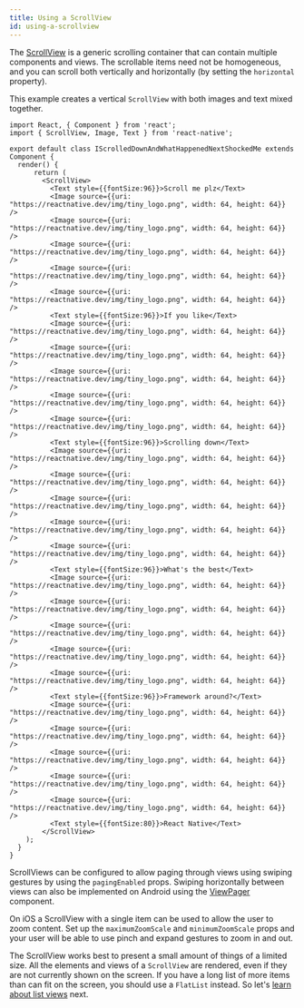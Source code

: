 ```yaml
---
title: Using a ScrollView
id: using-a-scrollview
---
```


The [ScrollView](scrollview.md) is a generic scrolling container that can contain multiple components and views. The scrollable items need not be homogeneous, and you can scroll both vertically and horizontally (by setting the `horizontal` property).

This example creates a vertical `ScrollView` with both images and text mixed together.

```SnackPlayer name=Using%20ScrollView
import React, { Component } from 'react';
import { ScrollView, Image, Text } from 'react-native';

export default class IScrolledDownAndWhatHappenedNextShockedMe extends Component {
  render() {
      return (
        <ScrollView>
          <Text style={{fontSize:96}}>Scroll me plz</Text>
          <Image source={{uri: "https://reactnative.dev/img/tiny_logo.png", width: 64, height: 64}} />
          <Image source={{uri: "https://reactnative.dev/img/tiny_logo.png", width: 64, height: 64}} />
          <Image source={{uri: "https://reactnative.dev/img/tiny_logo.png", width: 64, height: 64}} />
          <Image source={{uri: "https://reactnative.dev/img/tiny_logo.png", width: 64, height: 64}} />
          <Image source={{uri: "https://reactnative.dev/img/tiny_logo.png", width: 64, height: 64}} />
          <Text style={{fontSize:96}}>If you like</Text>
          <Image source={{uri: "https://reactnative.dev/img/tiny_logo.png", width: 64, height: 64}} />
          <Image source={{uri: "https://reactnative.dev/img/tiny_logo.png", width: 64, height: 64}} />
          <Image source={{uri: "https://reactnative.dev/img/tiny_logo.png", width: 64, height: 64}} />
          <Image source={{uri: "https://reactnative.dev/img/tiny_logo.png", width: 64, height: 64}} />
          <Image source={{uri: "https://reactnative.dev/img/tiny_logo.png", width: 64, height: 64}} />
          <Text style={{fontSize:96}}>Scrolling down</Text>
          <Image source={{uri: "https://reactnative.dev/img/tiny_logo.png", width: 64, height: 64}} />
          <Image source={{uri: "https://reactnative.dev/img/tiny_logo.png", width: 64, height: 64}} />
          <Image source={{uri: "https://reactnative.dev/img/tiny_logo.png", width: 64, height: 64}} />
          <Image source={{uri: "https://reactnative.dev/img/tiny_logo.png", width: 64, height: 64}} />
          <Image source={{uri: "https://reactnative.dev/img/tiny_logo.png", width: 64, height: 64}} />
          <Text style={{fontSize:96}}>What's the best</Text>
          <Image source={{uri: "https://reactnative.dev/img/tiny_logo.png", width: 64, height: 64}} />
          <Image source={{uri: "https://reactnative.dev/img/tiny_logo.png", width: 64, height: 64}} />
          <Image source={{uri: "https://reactnative.dev/img/tiny_logo.png", width: 64, height: 64}} />
          <Image source={{uri: "https://reactnative.dev/img/tiny_logo.png", width: 64, height: 64}} />
          <Image source={{uri: "https://reactnative.dev/img/tiny_logo.png", width: 64, height: 64}} />
          <Text style={{fontSize:96}}>Framework around?</Text>
          <Image source={{uri: "https://reactnative.dev/img/tiny_logo.png", width: 64, height: 64}} />
          <Image source={{uri: "https://reactnative.dev/img/tiny_logo.png", width: 64, height: 64}} />
          <Image source={{uri: "https://reactnative.dev/img/tiny_logo.png", width: 64, height: 64}} />
          <Image source={{uri: "https://reactnative.dev/img/tiny_logo.png", width: 64, height: 64}} />
          <Image source={{uri: "https://reactnative.dev/img/tiny_logo.png", width: 64, height: 64}} />
          <Text style={{fontSize:80}}>React Native</Text>
        </ScrollView>
    );
  }
}
```

ScrollViews can be configured to allow paging through views using swiping gestures by using the `pagingEnabled` props. Swiping horizontally between views can also be implemented on Android using the [ViewPager](https://github.com/react-native-community/react-native-viewpager) component.

On iOS a ScrollView with a single item can be used to allow the user to zoom content. Set up the `maximumZoomScale` and `minimumZoomScale` props and your user will be able to use pinch and expand gestures to zoom in and out.

The ScrollView works best to present a small amount of things of a limited size. All the elements and views of a `ScrollView` are rendered, even if they are not currently shown on the screen. If you have a long list of more items than can fit on the screen, you should use a `FlatList` instead. So let's [learn about list views](using-a-listview.md) next.
